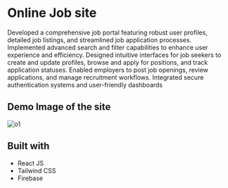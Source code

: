 # Online Job site
Developed a comprehensive job portal featuring robust user profiles, detailed job listings, and streamlined job application processes. Implemented advanced search and filter capabilities to enhance user experience and efficiency. Designed intuitive interfaces for job seekers to create and update profiles, browse and apply for positions, and track application statuses. Enabled employers to post job openings, review applications, and manage recruitment workflows. Integrated secure authentication systems and user-friendly dashboards

 ## Demo Image of the site
 ![o1](https://github.com/YashV159357/Real-time-Chat-Application/assets/147998419/a2825ff2-f946-415d-b391-19ca2c2bf668)
 
## Built with
- React JS
- Tailwind CSS
- Firebase
